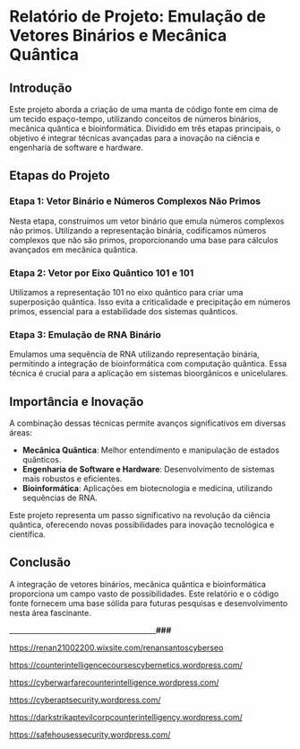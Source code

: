 # Relatório de Projeto: Emulação de Vetores Binários e Mecânica Quântica

## Introdução

Este projeto aborda a criação de uma manta de código fonte em cima de um tecido espaço-tempo, utilizando conceitos de números binários, mecânica quântica e bioinformática. Dividido em três etapas principais, o objetivo é integrar técnicas avançadas para a inovação na ciência e engenharia de software e hardware.

## Etapas do Projeto

### Etapa 1: Vetor Binário e Números Complexos Não Primos

Nesta etapa, construímos um vetor binário que emula números complexos não primos. Utilizando a representação binária, codificamos números complexos que não são primos, proporcionando uma base para cálculos avançados em mecânica quântica.

### Etapa 2: Vetor por Eixo Quântico 101 e 101

Utilizamos a representação 101 no eixo quântico para criar uma superposição quântica. Isso evita a criticalidade e precipitação em números primos, essencial para a estabilidade dos sistemas quânticos.

### Etapa 3: Emulação de RNA Binário

Emulamos uma sequência de RNA utilizando representação binária, permitindo a integração de bioinformática com computação quântica. Essa técnica é crucial para a aplicação em sistemas bioorgânicos e unicelulares.

## Importância e Inovação

A combinação dessas técnicas permite avanços significativos em diversas áreas:
- **Mecânica Quântica**: Melhor entendimento e manipulação de estados quânticos.
- **Engenharia de Software e Hardware**: Desenvolvimento de sistemas mais robustos e eficientes.
- **Bioinformática**: Aplicações em biotecnologia e medicina, utilizando sequências de RNA.

Este projeto representa um passo significativo na revolução da ciência quântica, oferecendo novas possibilidades para inovação tecnológica e científica.

## Conclusão

A integração de vetores binários, mecânica quântica e bioinformática proporciona um campo vasto de possibilidades. Este relatório e o código fonte fornecem uma base sólida para futuras pesquisas e desenvolvimento nesta área fascinante.

___________________________________________________________________###__________________________

https://renan21002200.wixsite.com/renansantoscyberseo

https://counterintelligencecoursescybernetics.wordpress.com/

https://cyberwarfarecounterintelligence.wordpress.com/

https://cyberaptsecurity.wordpress.com/

https://darkstrikaptevilcorpcounterintelligency.wordpress.com/

https://safehousessecurity.wordpress.com/
